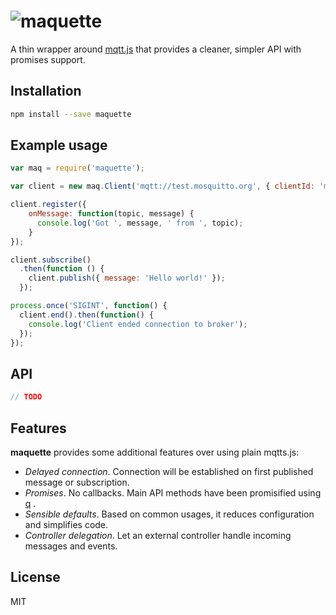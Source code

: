 # ![maquette](https://www.dropbox.com/s/yq92g1oam4l5o0o/maquette-logo.png?raw=1)

A thin wrapper around [mqtt.js](https://github.com/mqttjs/MQTT.js) that provides a cleaner, simpler API with promises support.

## Installation

```sh
npm install --save maquette
```

## Example usage

```javascript
var maq = require('maquette');

var client = new maq.Client('mqtt://test.mosquitto.org', { clientId: 'my_client_id', topic: 'maquette/test' });

client.register({
    onMessage: function(topic, message) {
      console.log('Got ', message, ' from ', topic);
    }
});

client.subscribe()
  .then(function () {
    client.publish({ message: 'Hello world!' });
  });

process.once('SIGINT', function() {
  client.end().then(function() {
    console.log('Client ended connection to broker');
  });
});
```
## API

```javascript
// TODO
```

## Features

**maquette** provides some additional features over using plain mqtts.js:

+ _Delayed connection_. Connection will be established on first published message or subscription.
+ _Promises_. No callbacks. Main API methods have been promisified using [q](www.npmjs.org/packages/q) .
+ _Sensible defaults_. Based on common usages, it reduces configuration and simplifies code.
+ _Controller delegation_. Let an external controller handle incoming messages and events.

## License

MIT
